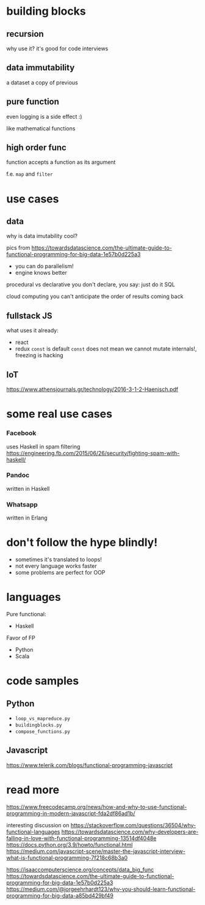 
# building blocks

## recursion
why use it?
it's good for code interviews

## data immutability
a dataset a copy of previous

## pure function
even logging is a side effect :)

like mathematical functions

## high order func
function accepts a function as its argument

f.e. `map` and `filter`

# use cases

## data

why is data imutability cool?

pics from https://towardsdatascience.com/the-ultimate-guide-to-functional-programming-for-big-data-1e57b0d225a3
- you can do parallelism!
- engine knows better


procedural vs declarative
    you don't declare, you say: just do it
    SQL

cloud computing
you can't anticipate the order of results coming back

## fullstack JS
what uses it already:
- react
- redux
`const` is default
`const` does not mean we cannot mutate internals!, freezing is hacking

## IoT
https://www.athensjournals.gr/technology/2016-3-1-2-Haenisch.pdf


# some real use cases
### Facebook
uses Haskell in spam filtering
https://engineering.fb.com/2015/06/26/security/fighting-spam-with-haskell/

### Pandoc
written in Haskell

### Whatsapp 
written in Erlang

# don't follow the hype blindly!
- sometimes it's translated to loops!
- not every language works faster
- some problems are perfect for OOP

# languages
Pure functional:
- Haskell

Favor of FP
- Python
- Scala

# code samples
## Python
- `loop_vs_mapreduce.py`
- `buildingblocks.py`
- `compose_functions.py`
## Javascript
https://www.telerik.com/blogs/functional-programming-javascript

# read more
https://www.freecodecamp.org/news/how-and-why-to-use-functional-programming-in-modern-javascript-fda2df86ad1b/

interesting discussion on 
https://stackoverflow.com/questions/36504/why-functional-languages
https://towardsdatascience.com/why-developers-are-falling-in-love-with-functional-programming-13514df4048e
https://docs.python.org/3.9/howto/functional.html
https://medium.com/javascript-scene/master-the-javascript-interview-what-is-functional-programming-7f218c68b3a0

https://isaaccomputerscience.org/concepts/data_big_func
https://towardsdatascience.com/the-ultimate-guide-to-functional-programming-for-big-data-1e57b0d225a3
https://medium.com/@jorgeehrhardt123/why-you-should-learn-functional-programming-for-big-data-a85bd429bf49

